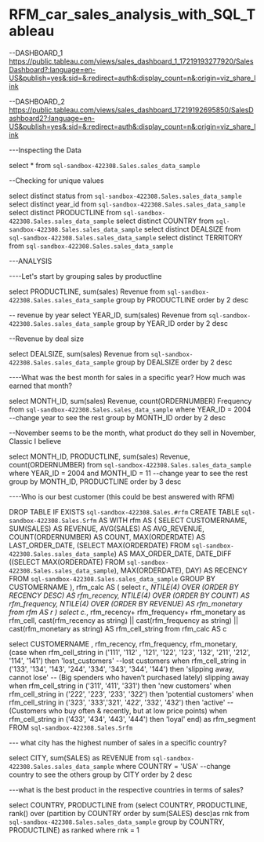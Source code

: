 # RFM_car_sales_analysis_with_SQL_Tableau
 
 --DASHBOARD_1
https://public.tableau.com/views/sales_dashboard_1_17219193277920/SalesDashboard?:language=en-US&publish=yes&:sid=&:redirect=auth&:display_count=n&:origin=viz_share_link

--DASHBOARD_2
https://public.tableau.com/views/sales_dashboard_17219192695850/SalesDashboard2?:language=en-US&publish=yes&:sid=&:redirect=auth&:display_count=n&:origin=viz_share_link

---Inspecting the Data

select * from `sql-sandbox-422308.Sales.sales_data_sample`

--Checking for unique values

select distinct status from `sql-sandbox-422308.Sales.sales_data_sample`
select distinct year_id from `sql-sandbox-422308.Sales.sales_data_sample`
select distinct PRODUCTLINE from `sql-sandbox-422308.Sales.sales_data_sample` 
select distinct COUNTRY from `sql-sandbox-422308.Sales.sales_data_sample`
select distinct DEALSIZE from `sql-sandbox-422308.Sales.sales_data_sample`
select distinct TERRITORY from `sql-sandbox-422308.Sales.sales_data_sample` 



---ANALYSIS

----Let's start by grouping sales by productline


select PRODUCTLINE, sum(sales) Revenue
from `sql-sandbox-422308.Sales.sales_data_sample`
group by PRODUCTLINE
order by 2 desc

-- revenue by year
select YEAR_ID, sum(sales) Revenue
from `sql-sandbox-422308.Sales.sales_data_sample`
group by YEAR_ID
order by 2 desc


--Revenue by deal size

select  DEALSIZE,  sum(sales) Revenue
from `sql-sandbox-422308.Sales.sales_data_sample`
group by  DEALSIZE
order by 2 desc


----What was the best month for sales in a specific year? How much was earned that month? 

select  MONTH_ID, sum(sales) Revenue, count(ORDERNUMBER) Frequency
from `sql-sandbox-422308.Sales.sales_data_sample`
where YEAR_ID = 2004 --change year to see the rest
group by  MONTH_ID
order by 2 desc


--November seems to be the month, what product do they sell in November, Classic I believe

select  MONTH_ID, PRODUCTLINE, sum(sales) Revenue, count(ORDERNUMBER)
from `sql-sandbox-422308.Sales.sales_data_sample`
where YEAR_ID = 2004 and MONTH_ID = 11 --change year to see the rest
group by  MONTH_ID, PRODUCTLINE
order by 3 desc


----Who is our best customer (this could be best answered with RFM)

DROP TABLE IF EXISTS `sql-sandbox-422308.Sales.#rfm`
CREATE TABLE `sql-sandbox-422308.Sales.Srfm` AS
WITH rfm AS 
(
  SELECT 
      CUSTOMERNAME, SUM(SALES) AS REVENUE, AVG(SALES) AS AVG_REVENUE,
      COUNT(ORDERNUMBER) AS COUNT, MAX(ORDERDATE) AS LAST_ORDER_DATE,
      (SELECT MAX(ORDERDATE) FROM `sql-sandbox-422308.Sales.sales_data_sample`) AS MAX_ORDER_DATE,
      DATE_DIFF ((SELECT MAX(ORDERDATE) FROM `sql-sandbox-422308.Sales.sales_data_sample`), MAX(ORDERDATE), DAY) AS RECENCY
  FROM `sql-sandbox-422308.Sales.sales_data_sample`
  GROUP BY CUSTOMERNAME
),
rfm_calc AS 
(
select r.*,
     NTILE(4) OVER (ORDER BY RECENCY DESC) AS rfm_recency,
     NTILE(4) OVER (ORDER BY COUNT) AS rfm_frequency,
     NTILE(4) OVER (ORDER BY REVENUE) AS rfm_monetary
from rfm AS r
) 
select c.*, rfm_recency+ rfm_frequency+ rfm_monetary as rfm_cell,
cast(rfm_recency as string) || cast(rfm_frequency as string) || cast(rfm_monetary  as string) AS rfm_cell_string
from rfm_calc AS c


select CUSTOMERNAME , rfm_recency, rfm_frequency, rfm_monetary, 
(case 
		when rfm_cell_string in ('111', '112' , '121', '122', '123', '132', '211', '212', '114', '141') then 'lost_customers'  --lost customers
		when rfm_cell_string in ('133', '134', '143', '244', '334', '343', '344', '144') then 'slipping away, cannot lose' -- (Big spenders who haven’t purchased lately) slipping away
		when rfm_cell_string in ('311', '411', '331') then 'new customers'
		when rfm_cell_string in ('222', '223', '233', '322') then 'potential customers'
		when rfm_cell_string in ('323', '333','321', '422', '332', '432') then 'active' --(Customers who buy often & recently, but at low price points)
		when rfm_cell_string in ('433', '434', '443', '444') then 'loyal'
	end) as rfm_segment
FROM `sql-sandbox-422308.Sales.Srfm`

--- what city has the highest number of sales in a specific country?

select CITY, sum(SALES) as REVENUE
from `sql-sandbox-422308.Sales.sales_data_sample`
where COUNTRY = 'USA' --change country to see the others
group by CITY
order by 2 desc

---what is the best product in the respective countries in terms of sales?

select COUNTRY, PRODUCTLINE
from (select COUNTRY, PRODUCTLINE, 
rank() over (partition by COUNTRY order by sum(SALES) desc)as rnk 
from `sql-sandbox-422308.Sales.sales_data_sample`
group by COUNTRY, PRODUCTLINE) as ranked
where rnk = 1         

